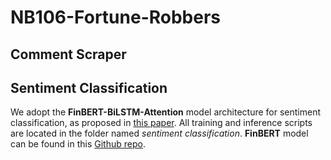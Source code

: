 # NB106-Fortune-Robbers

## Comment Scraper

## Sentiment Classification

We adopt the **FinBERT-BiLSTM-Attention** model architecture for sentiment classification, as proposed in [this paper](https://ieeexplore.ieee.org/abstract/document/9581106). All training and inference scripts are located in the folder named *sentiment classification*. **FinBERT** model can be found in this [Github repo](https://github.com/valuesimplex/FinBERT). 